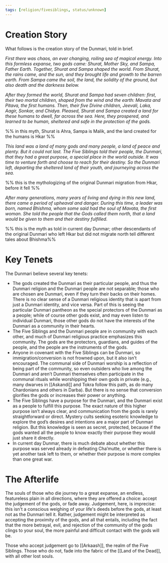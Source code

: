 ```yaml
---
tags: [religion/fivesiblings, status/unknown]
---
```


# Creation Story

What follows is the creation story of the Dunmari, told in brief.

*First there was chaos, an ever changing, roiling sea of magical energy. Into this formless expanse, two gods came: Shurat, Mother Sky, and Sampa, Father Earth. Together, Shurat and Sampa shaped the world. From Shurat, the rains came, and the sun, and they brought life and growth to the barren earth. From Sampa came the soil, the land, the solidity of the ground, but also death and the darkness below.* 

*After they formed the world, Shurat and Sampa had seven children: first, their two mortal children, shaped from the wind and the earth: Mavata and Pitava, the first humans. Then, their five Divine children, Jeevali, Laka, Aagir, Sonkar, and Chidya. Pleased, Shurat and Sampa created a land for these humans to dwell, far across the sea. Here, they prospered, and learned to be human, sheltered and safe in the protection of the gods.* 

%% 
in this myth, Shurat is Ahra, Sampa is Malik, and the land created for the humans is Hkar
%%
  
*This land was a land of many gods and many people, a land of peace and plenty. But it could not last. The Five Siblings told their people, the Dunmari, that they had a great purpose, a special place in the world outside. It was time to venture forth and choose to reach for their destiny. So the Dunmari left, departing the sheltered land of their youth, and journeying across the sea.*  

%% this is the mythologizing of the original Dunmari migration from Hkar, before it fell %%

*After many generations, many years of living and dying in this new land, there came a period of upheaval and danger. During this time, a leader was born, named Bhishma, whom some said had the soul of Mavata, the first woman. She told the people that the Gods called them north, that a land would be given to them and their destiny fulfilled.*

%% this is the myth as told in current day Dunmar; other descendants of the original Dunmari who left Hkar but did not migrate north tell different tales about Bhishma%% 
# Key Tenets

The Dunmari believe several key tenets:

- The gods created the Dunmari as their particular people, and thus the Dunmari religion and the Dunmari people are not separable; those who are chosen are Dunmari, even if they turn their backs on their homes. There is no clear sense of a Dunmari religious identity that is apart from just a Dunmari identity, and vice versa. Part of this is seeing the particular Dunmari pantheon as the special protectors of the Dunmari as a people; while of course other gods exist, and may even listen to individual Dunmari, those other gods do not have the interests of the Dunmari as a community in their hearts.
- The Five Siblings and the Dunmari people are in community with each other, and much of Dunmari religious practice emphasizes this community. The gods are the protectors, guardians, and guides of the people, and the people are the instruments of the gods. 
- Anyone in covenant with the Five Siblings can be Dunmari, so immigration/conversion is not frowned upon, but it also isn’t encouraged. The communal side of Dunmari worship is a reflection of being part of the community, so even outsiders who live among the Dunmari and aren’t Dunmari themselves often participate in the communal rituals while worshipping their own gods in private (e.g., many dwarves in [[Askandi]] and Tokra follow this path, as do many Chardonians and others in Darba). But there is no sense that conversion glorifies the gods or increases their power or anything.
- The Five Siblings have a purpose for the Dunmari, and the Dunmari exist as a people to fulfill this purpose. The exact nature of this higher purpose isn’t always clear, and communication from the gods is rarely straightforward or direct. Mystery cults seeking esoteric knowledge to explore the god’s desires and intentions are a major part of Dunmari religion. But this knowledge is seen as secret, protected, because if the gods wanted all the people to know exactly their purpose they would just share it directly.
- In current day Dunmar, there is much debate about whether this purpose was served already in defeating Cha’mutte, or whether there is yet another task left to them, or whether their purpose is more complex than one great war.
# The Afterlife

The souls of those who die journey to a great expanse, an endless, featureless plain in all directions, where they are offered a choice: accept the judgement of the gods, or fade away. Judgement, here, is imprecise: this isn't a conscious weighing of your life's deeds before the gods, at least not as the Dunmari tell it. Rather, judgement might be interpreted as accepting the proximity of the gods, and all that entails, including the fact that the more betrayal, evil, and rejection of the community of the gods clings to your soul, the more painful and difficult contact with the gods will be. 

Those who accept judgement go to [[Arkaash]], the realm of the Five Siblings. Those who do not, fade into the fabric of the [[Land of the Dead]], with all other lost souls. 